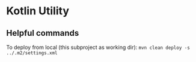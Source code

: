 # Kotlin Utility

## Helpful commands

To deploy from local (this subproject as working dir):
`mvn clean deploy -s ../.m2/settings.xml`